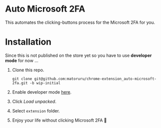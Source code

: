 # Auto Microsoft 2FA

This automates the clicking-buttons process for the Microsoft 2FA for you.

# Installation

Since this is not published on the store yet so you have to use **developer mode** for now ...

1. Clone this repo.

   ```
   git clone git@github.com:matoruru/chrome-extension_auto-microsoft-2fa.git -b wip-initial
   ```

1. Enable developer mode [here](chrome://extensions/).

1. Click *Load unpacked*.

1. Select `extension` folder.

1. Enjoy your life without clicking Microsoft 2FA 🎉

